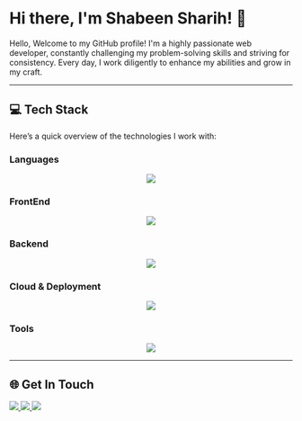 # Hi there, I'm Shabeen Sharih! 👋

Hello, Welcome to my GitHub profile! I'm a highly passionate web developer, constantly challenging my problem-solving skills and striving for consistency. Every day, I work diligently to enhance my abilities and grow in my craft.

---

## 💻 Tech Stack

Here’s a quick overview of the technologies I work with:


### Languages
<p align="center">
  <img src="https://skillicons.dev/icons?i=js,ts" />
</p>

### FrontEnd
<p align="center">
  <img src="https://skillicons.dev/icons?i=html,css,next,react,vite,redux,tailwind" />
</p>

### Backend
<p align="center">
  <img src="https://skillicons.dev/icons?i=nodejs,express,firebase,mongodb,postgres" />
</p>

### Cloud & Deployment
<p align="center">
  <img src="https://skillicons.dev/icons?i=vercel,aws," />
</p>

### Tools
<p align="center">
  <img src="https://skillicons.dev/icons?i=git,github,vscode" />
</p>

---

## 🌐 Get In Touch
<a href="https://www.linkedin.com/in/shabeen-sharih/" target="_blank">
  <img src="https://skillicons.dev/icons?i=linkedin" />
</a>
<a href="mailto:shabeensharih@gmail.com" target="_blank">
  <img src="https://skillicons.dev/icons?i=gmail" />
</a>
<a href="https://www.instagram.com/shabinsharih/" target="_blank">
  <img src="https://skillicons.dev/icons?i=instagram" />
</a>

